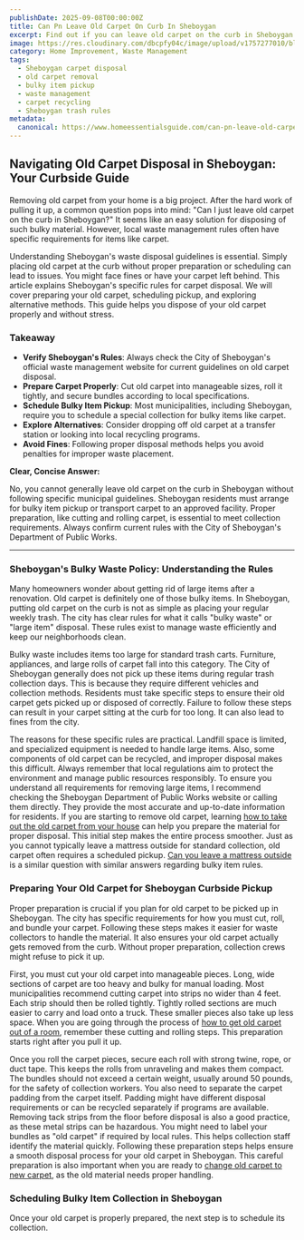 ```yaml
---
publishDate: 2025-09-08T00:00:00Z
title: Can Pn Leave Old Carpet On Curb In Sheboygan
excerpt: Find out if you can leave old carpet on the curb in Sheboygan. Learn about local waste disposal rules, bulky item pickup, and recycling options for old carpet.
image: https://res.cloudinary.com/dbcpfy04c/image/upload/v1757277010/blog_image_1757277009_bqtjea.webp
category: Home Improvement, Waste Management
tags:
  - Sheboygan carpet disposal
  - old carpet removal
  - bulky item pickup
  - waste management
  - carpet recycling
  - Sheboygan trash rules
metadata:
  canonical: https://www.homeessentialsguide.com/can-pn-leave-old-carpet-on-curb-in-sheboygan
---
```


## Navigating Old Carpet Disposal in Sheboygan: Your Curbside Guide

Removing old carpet from your home is a big project. After the hard work of pulling it up, a common question pops into mind: "Can I just leave old carpet on the curb in Sheboygan?" It seems like an easy solution for disposing of such bulky material. However, local waste management rules often have specific requirements for items like carpet.

Understanding Sheboygan's waste disposal guidelines is essential. Simply placing old carpet at the curb without proper preparation or scheduling can lead to issues. You might face fines or have your carpet left behind. This article explains Sheboygan's specific rules for carpet disposal. We will cover preparing your old carpet, scheduling pickup, and exploring alternative methods. This guide helps you dispose of your old carpet properly and without stress.

### Takeaway

*   **Verify Sheboygan's Rules**: Always check the City of Sheboygan's official waste management website for current guidelines on old carpet disposal.
*   **Prepare Carpet Properly**: Cut old carpet into manageable sizes, roll it tightly, and secure bundles according to local specifications.
*   **Schedule Bulky Item Pickup**: Most municipalities, including Sheboygan, require you to schedule a special collection for bulky items like carpet.
*   **Explore Alternatives**: Consider dropping off old carpet at a transfer station or looking into local recycling programs.
*   **Avoid Fines**: Following proper disposal methods helps you avoid penalties for improper waste placement.

**Clear, Concise Answer:**

No, you cannot generally leave old carpet on the curb in Sheboygan without following specific municipal guidelines. Sheboygan residents must arrange for bulky item pickup or transport carpet to an approved facility. Proper preparation, like cutting and rolling carpet, is essential to meet collection requirements. Always confirm current rules with the City of Sheboygan's Department of Public Works.

---

### Sheboygan's Bulky Waste Policy: Understanding the Rules

Many homeowners wonder about getting rid of large items after a renovation. Old carpet is definitely one of those bulky items. In Sheboygan, putting old carpet on the curb is not as simple as placing your regular weekly trash. The city has clear rules for what it calls "bulky waste" or "large item" disposal. These rules exist to manage waste efficiently and keep our neighborhoods clean.

Bulky waste includes items too large for standard trash carts. Furniture, appliances, and large rolls of carpet fall into this category. The City of Sheboygan generally does not pick up these items during regular trash collection days. This is because they require different vehicles and collection methods. Residents must take specific steps to ensure their old carpet gets picked up or disposed of correctly. Failure to follow these steps can result in your carpet sitting at the curb for too long. It can also lead to fines from the city.

The reasons for these specific rules are practical. Landfill space is limited, and specialized equipment is needed to handle large items. Also, some components of old carpet can be recycled, and improper disposal makes this difficult. Always remember that local regulations aim to protect the environment and manage public resources responsibly. To ensure you understand all requirements for removing large items, I recommend checking the Sheboygan Department of Public Works website or calling them directly. They provide the most accurate and up-to-date information for residents. If you are starting to remove old carpet, learning [how to take out the old carpet from your house](https://homeessentialsguide.com/how-to-take-out-the-old-carpet-from-your-house) can help you prepare the material for proper disposal. This initial step makes the entire process smoother. Just as you cannot typically leave a mattress outside for standard collection, old carpet often requires a scheduled pickup. [Can you leave a mattress outside](https://homeessentialsguide.com/can-you-leave-a-mattress-outside) is a similar question with similar answers regarding bulky item rules.

### Preparing Your Old Carpet for Sheboygan Curbside Pickup

Proper preparation is crucial if you plan for old carpet to be picked up in Sheboygan. The city has specific requirements for how you must cut, roll, and bundle your carpet. Following these steps makes it easier for waste collectors to handle the material. It also ensures your old carpet actually gets removed from the curb. Without proper preparation, collection crews might refuse to pick it up.

First, you must cut your old carpet into manageable pieces. Long, wide sections of carpet are too heavy and bulky for manual loading. Most municipalities recommend cutting carpet into strips no wider than 4 feet. Each strip should then be rolled tightly. Tightly rolled sections are much easier to carry and load onto a truck. These smaller pieces also take up less space. When you are going through the process of [how to get old carpet out of a room](https://homeessentialsguide.com/how-to-get-old-carpet-out-of-a-room), remember these cutting and rolling steps. This preparation starts right after you pull it up.

Once you roll the carpet pieces, secure each roll with strong twine, rope, or duct tape. This keeps the rolls from unraveling and makes them compact. The bundles should not exceed a certain weight, usually around 50 pounds, for the safety of collection workers. You also need to separate the carpet padding from the carpet itself. Padding might have different disposal requirements or can be recycled separately if programs are available. Removing tack strips from the floor before disposal is also a good practice, as these metal strips can be hazardous. You might need to label your bundles as "old carpet" if required by local rules. This helps collection staff identify the material quickly. Following these preparation steps helps ensure a smooth disposal process for your old carpet in Sheboygan. This careful preparation is also important when you are ready to [change old carpet to new carpet](https://homeessentialsguide.com/how-to-change-old-carpet-to-new-carpet), as the old material needs proper handling.

### Scheduling Bulky Item Collection in Sheboygan

Once your old carpet is properly prepared, the next step is to schedule its collection.